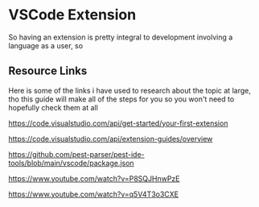 # VSCode Extension
So having an extension is pretty integral to development involving a language
as a user, so


## Resource Links
Here is some of the links i have used to research about the topic at large,
tho this guide will make all of the steps for you so you won't need to
hopefully check them at all

https://code.visualstudio.com/api/get-started/your-first-extension

https://code.visualstudio.com/api/extension-guides/overview

https://github.com/pest-parser/pest-ide-tools/blob/main/vscode/package.json

https://www.youtube.com/watch?v=P8SQJHnwPzE

https://www.youtube.com/watch?v=q5V4T3o3CXE

